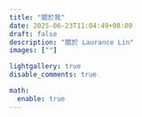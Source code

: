 ```yaml
---
title: "關於我"
date: 2025-06-23T11:04:49+08:00
draft: false
description: "關於 Laurance Lin"
images: [""]

lightgallery: true
disable_comments: true

math:
  enable: true
---
```


